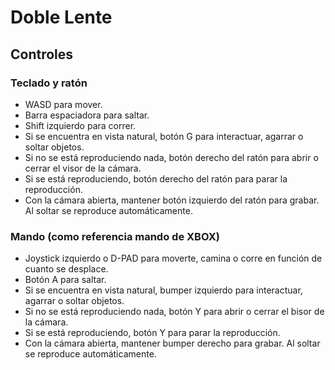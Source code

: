 # Doble Lente
## Controles
### Teclado y ratón
- WASD para mover.
- Barra espaciadora para saltar.
- Shift izquierdo para correr.
- Si se encuentra en vista natural, botón G para interactuar, agarrar o soltar objetos.
- Si no se está reproduciendo nada, botón derecho del ratón para abrir o cerrar el visor de la cámara.
- Si se está reproduciendo, botón derecho del ratón para parar la reproducción.
- Con la cámara abierta, mantener botón izquierdo del ratón para grabar. Al soltar se reproduce automáticamente.


### Mando (como referencia mando de XBOX)
- Joystick izquierdo o D-PAD para moverte, camina o corre en función de cuanto se desplace.
- Botón A para saltar.
- Si se encuentra en vista natural, bumper izquierdo para interactuar, agarrar o soltar objetos.
- Si no se está reproduciendo nada, botón Y para abrir o cerrar el bisor de la cámara.
- Si se está reproduciendo, botón Y para parar la reproducción.
- Con la cámara abierta, mantener bumper derecho para grabar. Al soltar se reproduce automáticamente.
